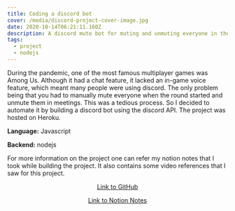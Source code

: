 ```yaml
---
title: Coding a discord bot
cover: /media/discord-project-cover-image.jpg
date: 2020-10-14T06:21:11.160Z
description: A discord mute bot for muting and unmuting everyone in the voice channel
tags:
  - project
  - nodejs
---
```

During the pandemic, one of the most famous multiplayer games was Among Us. Although it had a chat feature, it lacked an in-game voice feature, which meant many people were using discord. The only problem being that you had to manually mute everyone when the round started and unmute them in meetings. This was a tedious process. So I decided to automate it by building a discord bot using the discord API. The project was hosted on Heroku.

**Language:** Javascript

**Backend:** nodejs

For more information on the project one can refer my notion notes that I took while building the project. It also contains some video references that I saw for this project.

<center>

[Link to GitHub](https://github.com/SarthakNarayan/discordMuteBot)

[Link to Notion Notes](https://www.notion.so/sarthaknarayan/Coding-a-discord-bot-a4012665fd7946dea5edf11192165c52)

</center>